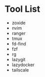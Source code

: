 # Tool List

- zoxide
- nvim
- ranger
- tmux
- fd-find
- fzf
- rg
- lazygit
- lazydocker
- tailscale
